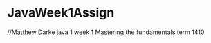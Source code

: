 JavaWeek1Assign
===============
//Matthew Darke
java 1 week 1
 Mastering the fundamentals
 term 1410